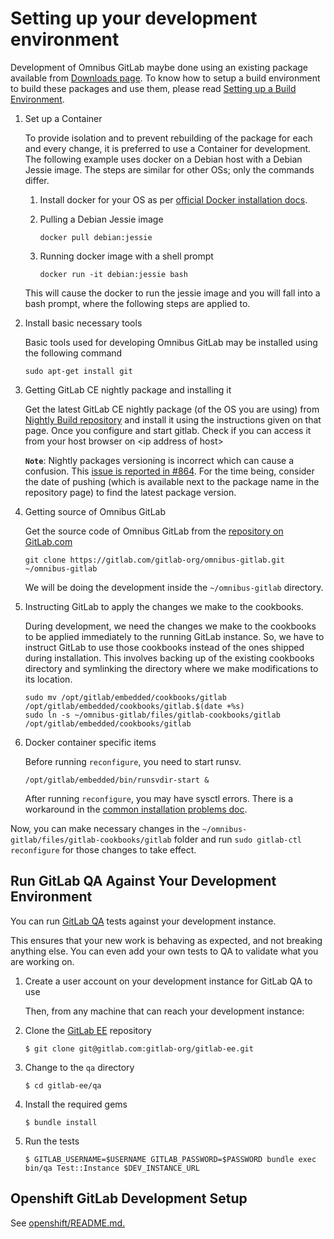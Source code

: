 # Setting up your development environment

Development of Omnibus GitLab maybe done using an existing package available
from [Downloads page](https://about.gitlab.com/downloads). To know how to setup
a build environment to build these packages and use them, please read [Setting
up a Build Environment](../build/prepare-build-environment.md).

 1. Set up a Container

    To provide isolation and to prevent rebuilding of the package for each and
    every change, it is preferred to use a Container for development. The
    following example uses docker on a Debian host with a Debian Jessie image.
    The steps are similar for other OSs; only the commands differ.
    1. Install docker for your OS as per [official Docker installation docs](https://docs.docker.com/engine/installation).

    2. Pulling a Debian Jessie image

        ```
        docker pull debian:jessie
        ```

    3. Running docker image with a shell prompt

        ```
        docker run -it debian:jessie bash
        ```
    This will cause the docker to run the jessie image and you will fall into a
    bash prompt, where the following steps are applied to.

 2. Install basic necessary tools

    Basic tools used for developing Omnibus GitLab may be installed using the
    following command

    ```
    sudo apt-get install git
    ```

 3. Getting GitLab CE nightly package and installing it

    Get the latest GitLab CE nightly package (of the OS you are using) from
    [Nightly Build repository](https://packages.gitlab.com/gitlab/nightly-builds)
    and install it using the instructions given on that page. Once you configure
    and start gitlab. Check if you can access it from your host browser on
    \<ip address of host>

    **`Note`**: Nightly packages versioning is incorrect which can cause a
    confusion. This [issue is reported in #864](https://gitlab.com/gitlab-org/omnibus-gitlab/issues/864).
    For the time being, consider the date of pushing (which is available next
    to the package name in the repository page) to find the latest package version.

 4. Getting source of Omnibus GitLab

    Get the source code of Omnibus GitLab from the [repository on GitLab.com](https://gitlab.com/gitlab-org/omnibus-gitlab)

    ```
    git clone https://gitlab.com/gitlab-org/omnibus-gitlab.git ~/omnibus-gitlab
    ```

    We will be doing the development inside the `~/omnibus-gitlab` directory.

 5. Instructing GitLab to apply the changes we make to the cookbooks.

    During development, we need the changes we make to the cookbooks to be
    applied immediately to the running GitLab instance. So, we have to instruct
    GitLab to use those cookbooks instead of the ones shipped during
    installation. This involves backing up of the existing cookbooks directory
    and symlinking the directory where we make modifications to its location.

    ```
    sudo mv /opt/gitlab/embedded/cookbooks/gitlab /opt/gitlab/embedded/cookbooks/gitlab.$(date +%s)
    sudo ln -s ~/omnibus-gitlab/files/gitlab-cookbooks/gitlab /opt/gitlab/embedded/cookbooks/gitlab
    ```

  6. Docker container specific items

     Before running `reconfigure`, you need to start runsv.

     ```
     /opt/gitlab/embedded/bin/runsvdir-start &
     ```

     After running `reconfigure`, you may have sysctl errors. There is a workaround in the [common installation problems doc](../common_installation_problems/README.md#failed-to-modify-kernel-parameters-with-sysctl).

Now, you can make necessary changes in the
`~/omnibus-gitlab/files/gitlab-cookbooks/gitlab` folder and run `sudo gitlab-ctl reconfigure`
for those changes to take effect.

## Run GitLab QA Against Your Development Environment

You can run [GitLab QA](https://gitlab.com/gitlab-org/gitlab-qa) tests against your development instance.

This ensures that your new work is behaving as expected, and not breaking anything else. You can even add your own tests to QA to validate what you are working on.

1. Create a user account on your development instance for GitLab QA to use

   Then, from any machine that can reach your development instance:

1. Clone the [GitLab EE](https://gitlab.com/gitlab-org/gitlab) repository

    ```
    $ git clone git@gitlab.com:gitlab-org/gitlab-ee.git
    ```

1. Change to the `qa` directory

    ```
    $ cd gitlab-ee/qa
    ```

1. Install the required gems

   ```
   $ bundle install
   ```

1. Run the tests

   ```
   $ GITLAB_USERNAME=$USERNAME GITLAB_PASSWORD=$PASSWORD bundle exec bin/qa Test::Instance $DEV_INSTANCE_URL
   ```

## Openshift GitLab Development Setup

See [openshift/README.md.](openshift/README.md)
